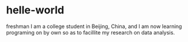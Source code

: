 # helle-world
freshman
I am a college student in Beijing, China, and I am now learning programing on by own so as to facillite my research on data analysis. 
